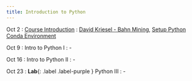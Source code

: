 ```yaml
---
title: Introduction to Python
---
```


Oct 2
: [Course Introduction](../assets/course_material/pdf/intro_slides.pdf)
  : [David Kriesel - Bahn Mining](https://youtu.be/0rb9CfOvojk?si=zoUYxKx_XT4rTkuf),
  [Setup Python Conda Environment](../sites/conda)

Oct 9
: Intro to Python I
  : -

Oct 16
: Intro to Python II
  : -

Oct 23
: **Lab**{: .label .label-purple } Python III
  : -
